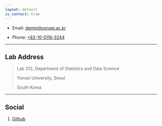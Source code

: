 ```yaml
---
layout: default
is_contact: true
---
```


* Email: [demin@yonsei.ac.kr](mailto:demin@yonsei.ac.kr)

* Phone: [+82-10-5116-3244](tel:+82-10-5116-3244)

---

## Lab Address

> Lab 312, Department of Statistics and Data Science
>
> Yonsei University, Seoul
>
> South Korea

---

## Social

1. [Github](#)

